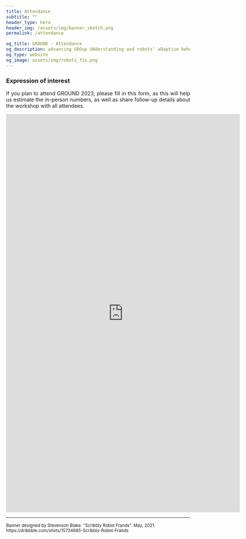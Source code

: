 ```yaml
---
title: Attendance
subtitle: ""
header_type: hero
header_img: /assets/img/banner_sketch.png
permalink: /attendance

og_title: GROUND - Attendance
og_description: advancing GROup UNderstanding and robots' aDaptive behavior
og_type: website
og_image: assets/img/robots_fix.png
---
```


### Expression of interest 

<p style="text-align: justify;">
If you plan to attend GROUND 2023, please fill in this form, as this will help us estimate the in-person numbers, as well as share follow-up details about the workshop with all attendees.
</p>

<iframe src="https://docs.google.com/forms/d/e/1FAIpQLSchdWEchOvA8UtSdgRaliJTbSGKo325fmKmEhpqyPJUOGKsyA/viewform?embedded=true" width="640" height="1089" frameborder="0" marginheight="0" marginwidth="0">Caricamento…</iframe>

---

<p class="card-text"><small class="text-muted">Banner designed by Stevenson Blake. "Scribbly Robot Frands". May, 2021. <a>https://dribbble.com/shots/15734685-Scribbly-Robot-Frands</a></small></p>
